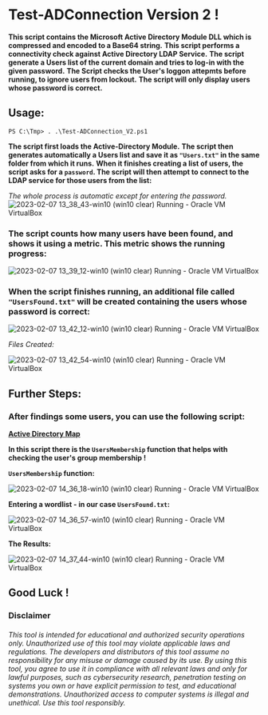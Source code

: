# Test-ADConnection Version 2 !

**This script contains the Microsoft Active Directory Module DLL which is compressed and encoded to a Base64 string.**
**This script performs a connectivity check against Active Directory LDAP Service.**
**The script generate a Users list of the current domain and tries to log-in with the given password.**
**The Script checks the User's loggon attepmts before running, to ignore users from lockout.**
**The script will only display users whose password is correct.**

## Usage:
`PS C:\Tmp> . .\Test-ADConnection_V2.ps1`

**The script first loads the Active-Directory Module.**
**The script then generates automatically a Users list and save it as `"Users.txt"` in the same folder from which it runs.**
**When it finishes creating a list of users, the script asks for a `password`. The script will then attempt to connect to the LDAP service for those users from the list:**

*The whole process is automatic except for entering the password.*
![2023-02-07 13_38_43-win10 (win10 clear)  Running  - Oracle VM VirtualBox](https://user-images.githubusercontent.com/62604022/217238210-350eddd1-f77a-41d0-8b1a-5080d716e2ba.png)

### The script counts how many users have been found, and shows it using a metric. This metric shows the running progress:
![2023-02-07 13_39_12-win10 (win10 clear)  Running  - Oracle VM VirtualBox](https://user-images.githubusercontent.com/62604022/217239625-6d90bac3-0e40-402f-94d6-e56456d4c6da.png)

### When the script finishes running, an additional file called `"UsersFound.txt"` will be created containing the users whose password is correct:
![2023-02-07 13_42_12-win10 (win10 clear)  Running  - Oracle VM VirtualBox](https://user-images.githubusercontent.com/62604022/217239650-acf33d7c-68b1-40bb-88cf-c78b7a38531d.png)

*Files Created:*

![2023-02-07 13_42_54-win10 (win10 clear)  Running  - Oracle VM VirtualBox](https://user-images.githubusercontent.com/62604022/217239660-ebb9c2d7-1ca6-4dbd-8223-1133e7188bab.png)
 

## Further Steps:
### After findings some users, you can use the following script:
**[Active Directory Map](https://github.com/YuvalSab/Active-Directory-Map/blob/main/ActiveDirectoryMap.ps1)**

**In this script there is the `UsersMembership` function that helps with checking the user's group membership !**


**`UsersMembership` function:**

![2023-02-07 14_36_18-win10 (win10 clear)  Running  - Oracle VM VirtualBox](https://user-images.githubusercontent.com/62604022/217247670-091a78da-35af-4fc8-b9bf-7fef38d0fe52.png)

**Entering a wordlist - in our case `UsersFound.txt`:**

![2023-02-07 14_36_57-win10 (win10 clear)  Running  - Oracle VM VirtualBox](https://user-images.githubusercontent.com/62604022/217247841-1fdf6fda-dbdf-44ed-9a56-a7d49fee1ea2.png)

**The Results:**

![2023-02-07 14_37_44-win10 (win10 clear)  Running  - Oracle VM VirtualBox](https://user-images.githubusercontent.com/62604022/217247966-7fcefa46-2550-4cef-b965-9322e10564c7.png)


## Good Luck !

### Disclaimer

###### This tool is intended for educational and authorized security operations only. Unauthorized use of this tool may violate applicable laws and regulations. The developers and distributors of this tool assume no responsibility for any misuse or damage caused by its use. By using this tool, you agree to use it in compliance with all relevant laws and only for lawful purposes, such as cybersecurity research, penetration testing on systems you own or have explicit permission to test, and educational demonstrations. Unauthorized access to computer systems is illegal and unethical. Use this tool responsibly.
